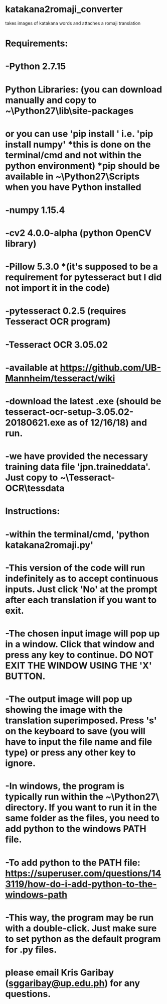 # katakana2romaji_converter
 takes images of katakana words and attaches a romaji translation
 
# Requirements:
# -Python 2.7.15
#	Python Libraries: (you can download manually and copy to ~\Python27\lib\site-packages
#			   or you can use 'pip install <package>' i.e. 'pip install numpy' *this is done on the terminal/cmd and not within the python environment)	*pip should be available in ~\Python27\Scripts when you have Python installed
#	-numpy 1.15.4
#	-cv2 4.0.0-alpha (python OpenCV library)
#	-Pillow 5.3.0 *(it's supposed to be a requirement for pytesseract but I did not import it in the code)
#	-pytesseract 0.2.5 (requires Tesseract OCR program)
# -Tesseract OCR 3.05.02
#	-available at https://github.com/UB-Mannheim/tesseract/wiki
#	-download the latest .exe (should be tesseract-ocr-setup-3.05.02-20180621.exe as of 12/16/18) and run.
#	-we have provided the necessary training data file 'jpn.traineddata'. Just copy to ~\Tesseract-OCR\tessdata

# Instructions:
# -within the terminal/cmd, 'python katakana2romaji.py'
# -This version of the code will run indefinitely as to accept continuous inputs. Just click 'No' at the prompt after each translation if you want to exit.
# -The chosen input image will pop up in a window. Click that window and press any key to continue. DO NOT EXIT THE WINDOW USING THE 'X' BUTTON.
# -The output image will pop up showing the image with the translation superimposed. Press 's' on the keyboard to save (you will have to input the file name and file type) or press any other key to ignore.

# -In windows, the program is typically run within the ~\Python27\ directory. If you want to run it in the same folder as the files, you need to add python to the windows PATH file.
# -To add python to the PATH file: https://superuser.com/questions/143119/how-do-i-add-python-to-the-windows-path
# -This way, the program may be run with a double-click. Just make sure to set python as the default program for .py files.

# please email Kris Garibay (sggaribay@up.edu.ph) for any questions.
